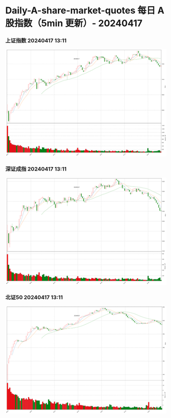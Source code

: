 
# Daily-A-share-market-quotes 每日 A 股指数（5min 更新）- 20240417

### 上证指数 20240417 13:11
![](./fig/2024/4/20240417-sh000001.png)

### 深证成指 20240417 13:11
![](./fig/2024/4/20240417-sz399001.png)

### 北证50 20240417 13:11
![](./fig/2024/4/20240417-bj899050.png)
